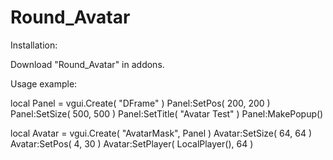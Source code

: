 # Round_Avatar

Installation:

Download "Round_Avatar" in addons.

Usage example:

local Panel = vgui.Create( "DFrame" )
Panel:SetPos( 200, 200 )
Panel:SetSize( 500, 500 )
Panel:SetTitle( "Avatar Test" )
Panel:MakePopup()

local Avatar = vgui.Create( "AvatarMask", Panel )
Avatar:SetSize( 64, 64 )
Avatar:SetPos( 4, 30 )
Avatar:SetPlayer( LocalPlayer(), 64 )
